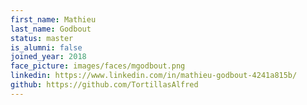 ```yaml
---
first_name: Mathieu
last_name: Godbout
status: master
is_alumni: false
joined_year: 2018
face_picture: images/faces/mgodbout.png
linkedin: https://www.linkedin.com/in/mathieu-godbout-4241a815b/
github: https://github.com/TortillasAlfred
---
```

